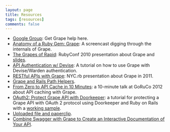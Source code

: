 ```yaml
---
layout: page
title: Resources
tags: [resources]
comments: false
---
```


* [Google Group](https://groups.google.com/group/ruby-grape): Get Grape help here.
* [Anatomy of a Ruby Gem: Grape](https://vimeo.com/98830727): A screencast digging through the internals of Grape.
* [The Grapes of Rapid](http://confreaks.net/videos/475-rubyconf2010-the-grapes-of-rapid): RubyConf 2010 presentation about Grape and [slides](https://github.com/downloads/intridea/grape/The%20Grapes%20of%20Rapid.pdf).
* [API Authentication w/ Devise](http://code.dblock.org/grape-api-authentication-w-devise): A tutorial on how to use Grape with Devise/Warden authentication.
* [RESTful APIs with Grape](http://www.slideshare.net/dblockdotorg/building-restful-apis-w-grape): NYC.rb presentation about Grape in 2011.
* [Grape and Rails Path Helpers](https://github.com/intridea/grape/wiki/Grape-and-Rails-Path-Helpers).
* [From Zero to API Cache in 10 Minutes](http://www.confreaks.com/videos/986-goruco2012-from-zero-to-api-cache-w-grape-mongodb-in-10-minutes): a 10-minute talk at GoRuCo 2012 about API caching with Grape.
* [OAuth2: Protect Grape API with Doorkeeper](http://blog.yorkxin.org/posts/2013/11/05/oauth2-tutorial-grape-api-doorkeeper-en): a tutorial for protecting a Grape API with OAuth 2 protocol using Doorkeeper and Ruby on Rails with a [working sample](https://github.com/chitsaou/oauth2-api-sample).
* [Uploaded file and paperclip](https://github.com/intridea/grape/wiki/Uploaded-file-and-paperclip).
* [Combine Swagger with Grape to Create an Interactive Documentation of Your API](http://bitboxer.de/2014/02/09/grape).
